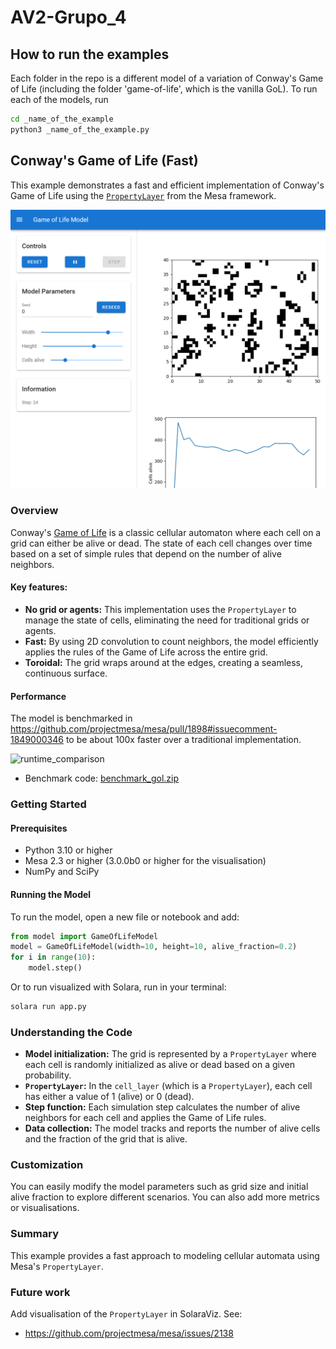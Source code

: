# AV2-Grupo_4

## How to run the examples 

Each folder in the repo is a different model of a variation of Conway's Game of Life (including the folder 'game-of-life', which is the vanilla GoL). To run each of the models, run

```bash
cd _name_of_the_example
python3 _name_of_the_example.py
```

## Conway's Game of Life (Fast)
This example demonstrates a fast and efficient implementation of Conway's Game of Life using the [`PropertyLayer`](https://github.com/projectmesa/mesa/pull/1898) from the Mesa framework.

![GoL_fast_screenshot.png](GoL_fast_screenshot.png)

### Overview
Conway's [Game of Life](https://en.wikipedia.org/wiki/Conway%27s_Game_of_Life) is a classic cellular automaton where each cell on a grid can either be alive or dead. The state of each cell changes over time based on a set of simple rules that depend on the number of alive neighbors.

#### Key features:
- **No grid or agents:** This implementation uses the `PropertyLayer` to manage the state of cells, eliminating the need for traditional grids or agents.
- **Fast:** By using 2D convolution to count neighbors, the model efficiently applies the rules of the Game of Life across the entire grid.
- **Toroidal:** The grid wraps around at the edges, creating a seamless, continuous surface.

#### Performance
The model is benchmarked in https://github.com/projectmesa/mesa/pull/1898#issuecomment-1849000346 to be about 100x faster over a traditional implementation.

![runtime_comparison](https://github.com/projectmesa/mesa/assets/15776622/d30232c6-e23b-499b-8698-14695a95e627)

- Benchmark code: [benchmark_gol.zip](https://github.com/projectmesa/mesa/files/13628343/benchmark_gol.zip)

### Getting Started
#### Prerequisites
- Python 3.10 or higher
- Mesa 2.3 or higher (3.0.0b0 or higher for the visualisation)
- NumPy and SciPy

#### Running the Model
To run the model, open a new file or notebook and add:

```Python
from model import GameOfLifeModel
model = GameOfLifeModel(width=10, height=10, alive_fraction=0.2)
for i in range(10):
    model.step()
```
Or to run visualized with Solara, run in your terminal:

```bash
solara run app.py
```

### Understanding the Code
- **Model initialization:** The grid is represented by a `PropertyLayer` where each cell is randomly initialized as alive or dead based on a given probability.
- **`PropertyLayer`:** In the `cell_layer` (which is a `PropertyLayer`), each cell has either a value of 1 (alive) or 0 (dead).
- **Step function:** Each simulation step calculates the number of alive neighbors for each cell and applies the Game of Life rules.
- **Data collection:** The model tracks and reports the number of alive cells and the fraction of the grid that is alive.

### Customization
You can easily modify the model parameters such as grid size and initial alive fraction to explore different scenarios. You can also add more metrics or visualisations.

### Summary
This example provides a fast approach to modeling cellular automata using Mesa's `PropertyLayer`.

### Future work
Add visualisation of the `PropertyLayer` in SolaraViz. See:
- https://github.com/projectmesa/mesa/issues/2138
